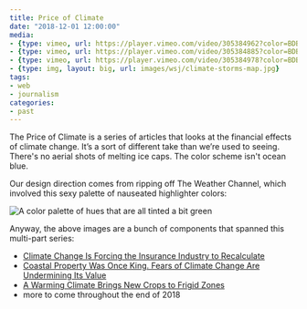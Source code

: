 ```yaml
---
title: Price of Climate
date: "2018-12-01 12:00:00"
media:
- {type: vimeo, url: https://player.vimeo.com/video/305384962?color=BDB7AD&title=0&byline=0&portrait=0, aspectRatio: 87.03}
- {type: vimeo, url: https://player.vimeo.com/video/305384885?color=BDB7AD&title=0&byline=0&portrait=0, aspectRatio: 64.63}
- {type: vimeo, url: https://player.vimeo.com/video/305384978?color=BDB7AD&title=0&byline=0&portrait=0, aspectRatio: 64.63}
- {type: img, layout: big, url: images/wsj/climate-storms-map.jpg}
tags:
- web
- journalism
categories:
- past
---
```


The Price of Climate is a series of articles that looks at the financial effects of climate change. It’s a sort of different take than we’re used to seeing. There's no aerial shots of melting ice caps. The color scheme isn't ocean blue. 

Our design direction comes from ripping off The Weather Channel, which involved this sexy palette of nauseated highlighter colors:

![A color palette of hues that are all tinted a bit green](images/wsj/climate-color-scheme.png)

Anyway, the above images are a bunch of components that spanned this multi-part series:

- [Climate Change Is Forcing the Insurance Industry to Recalculate](https://www.wsj.com/graphics/climate-change-forcing-insurance-industry-recalculate/)
- [Coastal Property Was Once King. Fears of Climate Change Are Undermining Its Value](https://www.wsj.com/graphics/coastal-home-sales-affected-by-climate-change-worries/)
- [A Warming Climate Brings New Crops to Frigid Zones](https://www.wsj.com/graphics/coastal-home-sales-affected-by-climate-change-worries/)
- more to come throughout the end of 2018